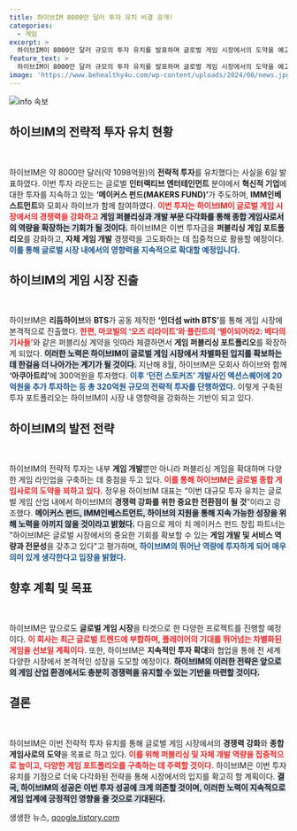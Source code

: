 ```yaml
---
title: 하이브IM 8000만 달러 투자 유치 비결 공개!
categories:
  - 게임
excerpt: >
  하이브IM이 8000만 달러 규모의 투자 유치를 발표하며 글로벌 게임 시장에서의 도약을 예고했다. 메이커스 펀드가 주도한 이번 투자는 게임 퍼블리싱과 개발 역량 강화를 목표로 하며, 글로벌 종합 게임사로의 입지를 확립할 기회를 제공한다.
feature_text: >
  하이브IM이 8000만 달러 규모의 투자 유치를 발표하며 글로벌 게임 시장에서의 도약을 예고했다. 메이커스 펀드가 주도한 이번 투자는 게임 퍼블리싱과 개발 역량 강화를 목표로 하며, 글로벌 종합 게임사로의 입지를 확립할 기회를 제공한다.
image: 'https://www.behealthy4u.com/wp-content/uploads/2024/06/news.jpg'
---
```


<p><img src="https://www.behealthy4u.com/wp-content/uploads/2024/06/news.jpg" alt="info 속보" /></p>

<h2 data-ke-size="size26">하이브IM의 전략적 투자 유치 현황</h2>

<p data-ke-size="size16">&nbsp;</p>

<p>하이브IM은 약 8000만 달러(약 1098억원)의 <strong>전략적 투자</strong>를 유치했다는 사실을 6일 발표하였다. 이번 투자 라운드는 글로벌 <strong>인터랙티브 엔터테인먼트</strong> 분야에서 <strong>혁신적 기업</strong>에 대한 투자를 지속하고 있는 <strong>‘메이커스 펀드(MAKERS FUND)’</strong>가 주도하며, <strong>IMM인베스트먼트</strong>와 모회사 하이브가 함께 참여하였다. <b><span style="color: #ee2323;">이번 투자는 하이브IM이 글로벌 게임 시장에서의 경쟁력을 강화하고 </span></b><b><span style="background-color: #21538527;">게임 퍼블리싱과 개발 부문 다각화를 통해 종합 게임사로서의 역량을 확장하는 기회가 될 것이다.</span></b> 하이브IM은 이번 투자금을 <strong>퍼블리싱 게임 포트폴리오</strong>를 강화하고, <strong>자체 게임 개발</strong> 경쟁력을 고도화하는 데 집중적으로 활용할 예정이다. <b><span style="color: #1a5490;">이를 통해 글로벌 시장 내에서의 영향력을 지속적으로 확대할 예정입니다.</span></b></p>

<h2 data-ke-size="size26">하이브IM의 게임 시장 진출</h2>

<p data-ke-size="size16">&nbsp;</p>

<p>하이브IM은 <strong>리듬하이브</strong>와 <strong>BTS</strong>가 공동 제작한 <strong>‘인더섬 with BTS’</strong>를 통해 게임 시장에 본격적으로 진출했다. <b><span style="color: #ee2323;">한편, 마코빌의 ‘오즈 리라이트’와 플린트의 ‘별이되어라2: 베다의 기사들’</span></b>와 같은 퍼블리싱 계약을 잇따라 체결하면서 <strong>게임 퍼블리싱 포트폴리오</strong>를 확장하게 되었다. <b><span style="background-color: #21538527;">이러한 노력은 하이브IM이 글로벌 게임 시장에서 차별화된 입지를 확보하는 데 한걸음 더 나아가는 계기가 될 것이다.</span></b> 지난해 8월, 하이브IM은 모회사 하이브와 함께 <strong>‘아쿠아트리’</strong>에 300억원을 투자했다. <b><span style="color: #1a5490;">이후 ‘던전 스토커즈’ 개발사인 <strong>액션스퀘어</strong>에 20억원을 추가 투자하는 등 총 320억원 규모의 전략적 투자를 단행하였다.</span></b> 이렇게 구축된 투자 포트폴리오는 하이브IM이 시장 내 영향력을 강화하는 기반이 되고 있다.</p>

<h2 data-ke-size="size26">하이브IM의 발전 전략</h2>

<p data-ke-size="size16">&nbsp;</p>

<p>하이브IM의 전략적 투자는 내부 <strong>게임 개발</strong>뿐만 아니라 퍼블리싱 게임을 확대하며 다양한 게임 라인업을 구축하는 데 중점을 두고 있다. <b><span style="color: #ee2323;">이를 통해 하이브IM은 글로벌 <strong>종합 게임사</strong>로의 도약을 꾀하고 있다.</span></b> 정우용 하이브IM 대표는 “이번 대규모 투자 유치는 글로벌 게임 산업 내에서 하이브IM의 <strong>경쟁력 강화를 위한 중요한 전환점이 될 것</strong>”이라고 강조했다. <b><span style="background-color: #21538527;">메이커스 펀드, IMM인베스트먼트, 하이브의 지원을 통해 지속 가능한 성장을 위해 노력을 아끼지 않을 것이라고 밝혔다.</span></b> 다음으로 제이 치 메이커스 펀드 창립 파트너는 "하이브IM은 글로벌 시장에서의 중요한 기회를 확보할 수 있는 <strong>게임 개발 및 서비스 역량과 전문성</strong>을 갖추고 있다"고 평가하며, <b><span style="color: #1a5490;">하이브IM의 뛰어난 역량에 투자하게 되어 매우 의미 있게 생각한다고 입장을 밝혔다.</span></b></p>

<h2 data-ke-size="size26">향후 계획 및 목표</h2>

<p data-ke-size="size16">&nbsp;</p>

<p>하이브IM은 앞으로도 <strong>글로벌 게임 시장</strong>을 타겟으로 한 다양한 프로젝트를 진행할 예정이다. <b><span style="color: #ee2323;">이 회사는 최근 글로벌 트렌드에 부합하며, 플레이어의 기대를 뛰어넘는 차별화된 게임을 선보일 계획이다.</span></b> 또한, 하이브IM은 <strong>지속적인 투자 확대</strong>와 협업을 통해 전 세계 다양한 시장에서 본격적인 성장을 도모할 예정이다. <b><span style="background-color: #21538527;">하이브IM의 이러한 전략은 앞으로의 <strong>게임 산업 환경</strong>에서도 충분히 경쟁력을 유지할 수 있는 기반을 마련할 것이다.</span></b></p>

<h2 data-ke-size="size26">결론</h2>

<p data-ke-size="size16">&nbsp;</p>

<p>하이브IM은 이번 전략적 투자 유치를 통해 글로벌 게임 시장에서의 <strong>경쟁력 강화</strong>와 <strong>종합 게임사로의 도약</strong>을 목표로 하고 있다. <b><span style="color: #ee2323;">이를 위해 퍼블리싱 및 자체 개발 역량을 집중적으로 높이고, 다양한 게임 포트폴리오를 구축하는 데 주력할 것이다.</span></b> 하이브IM은 이번 투자 유치를 기점으로 더욱 다각화된 전략을 통해 시장에서의 입지를 확고히 할 계획이다. <b><span style="background-color: #21538527;">결국, 하이브IM의 성공은 이번 투자 성공에 크게 의존할 것이며, 이러한 노력이 지속적으로 게임 업계에 긍정적인 영향을 줄 것으로 기대된다.</span></b></p>
생생한 뉴스, <a href="https://qoogle.tistory.com" rel="dofollow">qoogle.tistory.com</a>



